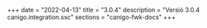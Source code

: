 +++
date        = "2022-04-13"
title       = "3.0.4"
description = "Versió 3.0.4 canigo.integration.ssc"
sections    = "canigo-fwk-docs"
+++